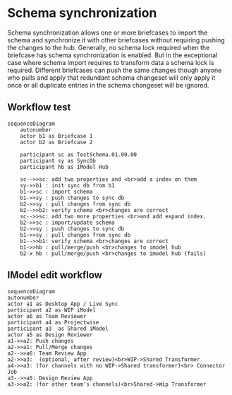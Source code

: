 # Schema synchronization

Schema synchronization allows one or more briefcases to import the schema and synchronize it with other briefcases without requiring pushing the changes to the hub. Generally, no schema lock required when the briefcase has schema synchronization is enabled. But in the exceptional case where schema import requires to transform data a schema lock is required. Different briefcases can push the same changes though anyone who pulls and apply that redundant schema changeset will only apply it once or all duplicate entries in the schema changeset will be ignored.

## Workflow test

```mermaid
sequenceDiagram
    autonumber
    actor b1 as Briefcase 1
    actor b2 as Briefcase 2

    participant sc as TestSchema.01.00.00
    participant sy as SyncDb
    participant hb as IModel Hub

    sc-->>sc: add two properties and <br>add a index on them
    sy->>b1 : init sync db from b1
    b1->>sc : import schema
    b1->>sy : push changes to sync db
    b2->>sy : pull changes from sync db
    b2-->>b2: verify schema <br>changes are correct
    sc-->>sc: add two more properties <br>and add expand index.
    b2->>sc : import/update schema
    b2->>sy : push changes to sync db
    b1->>sy : pull changes from sync db
    b1-->>b1: verify schema <br>changes are correct
    b1->>hb : pull/merge/push <br>changes to imodel hub
    b2-x hb : pull/merge/push <br>changes to imodel hub (fails)
```

## IModel edit workflow


```mermaid
sequenceDiagram
autonumber
actor a1 as Desktop App / Live Sync
participant a2 as WIP iModel
actor a6 as Team Reviewer
participant a4 as Projectwise
participant a3  as Shared iModel
actor a5 as Design Reviewer
a1->>a2: Push changes
a2->>a1: Pull/Merge changes
a2-->>a6: Team Review App
a2->>a3:  (optional, after review)<br>WIP->Shared Transformer
a4->>a3: (for channels with no WIP->Shared transformer)<br> Connector Job
a3-->>a5: Design Review App
a3->>a2: (for other team's channels)<br>Shared->Wip Transformer



```
